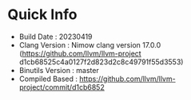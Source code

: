 # Quick Info
* Build Date : 20230419
* Clang Version : Nimow clang version 17.0.0 (https://github.com/llvm/llvm-project d1cb68525c4a0127f2d823d2c8c49791f55d3553)
* Binutils Version : master
* Compiled Based : https://github.com/llvm/llvm-project/commit/d1cb6852

